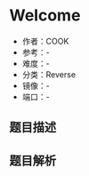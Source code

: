 # Welcome

- 作者：COOK
- 参考：-
- 难度：-
- 分类：Reverse
- 镜像：-
- 端口：-

## 题目描述

<description>

## 题目解析

<analysis>
